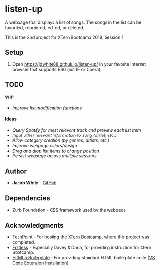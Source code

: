 # listen-up

A webpage that displays a list of songs. The songs in the list can be favorited, reordered, edited, or deleted.

This is the 2nd project for XTern Bootcamp 2018, Session 1.

## Setup
 1. Open https://jdwhite88.github.io/listen-up/ in your favorite internet browser that supports ES6 (not IE or Opera).
 
 ## TODO
 #### WIP
 * _Improve list modification functions_
 #### Ideas
 * _Query Spotify for most relevant track and preview each list item_
 * _Input other relevant information to song (artist, etc.)_
 * _Allow category creation (by genres, artists, etc.)_
 * _Improve webpage colors/design_
 * _Drag and drop list items to change position_
 * _Persist webpage across multiple sessions_

## Author
* **Jacob White** - [GitHub](https://github.com/jdwhite88)

## Dependencies
* [Zurb Foundation](https://foundation.zurb.com/) - CSS framework used by the webpage

## Acknowledgments

* [TechPoint](https://techpoint.org/) - For hosting the [XTern Bootcamp](https://techpoint.org/xtern-bootcamp/), where this project was completed.
* [Fretless](http://www.fretless.com/) - Especially Davey & Dana, for providing instruction for Xtern Bootcamp. 
* [HTML5 Boilerplate](https://github.com/sidthesloth92/vsc_html5_boilerplate) - For providing standard HTML boilerplate code ([VS Code Extension Installation](https://marketplace.visualstudio.com/items?itemName=sidthesloth.html5-boilerplate))
